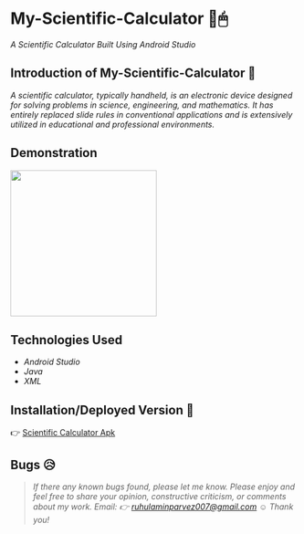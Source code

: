 # My-Scientific-Calculator :calling:🖱
*A Scientific Calculator Built Using Android Studio* 

## Introduction of My-Scientific-Calculator  🔗
*A scientific calculator, typically handheld, is an electronic device designed for solving problems in science, engineering, and mathematics. It has entirely replaced slide rules in conventional applications and is extensively utilized in educational and professional environments.*

## Demonstration

<p align="left">
  <img width="256" src="https://github.com/Ruhul12/Scientific-Calculator/blob/main/Sci-Calc.gif">
</p>

                                                                  
## Technologies Used

* *Android Studio*
* *Java*
* *XML*

## Installation/Deployed Version 💉

 👉 [Scientific Calculator Apk](https://github.com/Ruhul12/Scientific-Calculator/blob/main/app-release.apk)

## Bugs 😥

> *If there any known bugs found, please let me know.*
> *Please enjoy
and feel free to share your opinion, constructive criticism, or comments about my work. Email: 👉 ruhulaminparvez007@gmail.com ☺ Thank you!* 
 
